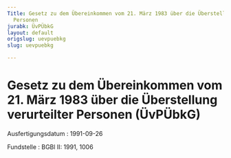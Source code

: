 ```yaml
---
Title: Gesetz zu dem Übereinkommen vom 21. März 1983 über die Überstellung verurteilter
  Personen
jurabk: ÜvPÜbkG
layout: default
origslug: uevpuebkg
slug: uevpuebkg

---
```


# Gesetz zu dem Übereinkommen vom 21. März 1983 über die Überstellung verurteilter Personen (ÜvPÜbkG)

Ausfertigungsdatum
:   1991-09-26

Fundstelle
:   BGBl II: 1991, 1006

